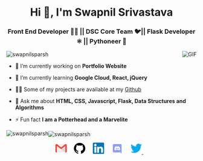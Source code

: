 <h1 align="center">Hi 👋, I'm Swapnil Srivastava </h1>
<h3 align="center">Front End Developer 👨‍💻 || DSC Core Team 🐦|| Flask Developer ⚛️ || Pythoneer 🐍</h3>

<img align="right" alt="GIF" src="https://media.giphy.com/media/836HiJc7pgzy8iNXCn/giphy.gif" />


<p align="left"> <img src="https://komarev.com/ghpvc/?username=swapnilsparsh&label=Profile+Views" alt="swapnilsparsh" /> </p>

- 🔭 I’m currently working on **Portfolio Website**

- 🌱 I’m currently learning **Google Cloud, React, jQuery**

- 👨‍💻 Some of my projects are available at my [Github](https://github.com/swapnilsparsh?tab=repositories)

- 💬 Ask me about **HTML, CSS, Javascript, Flask, Data Structures and Algorithms**

- ⚡ Fun fact **I am a Potterhead and a Marvelite**

<img align="left" src="https://github-readme-stats.vercel.app/api/top-langs/?username=swapnilsparsh&layout=compact&hide=html&theme=radical" alt="swapnilsparsh" />

<img align="center" src="https://github-readme-stats.vercel.app/api?username=swapnilsparsh&show_icons=true&theme=radical" alt="swapnilsparsh" />

<p align="center">
 <a href="arezona.lucky55@gmail.com"><img src="https://github.com/deut-erium/deut-erium/blob/master/assets/gmail.svg" width="30px" alt="mail"></a> &nbsp; &nbsp;
 <a href="https://github.com/swapnilsparsh"><img src="https://github.com/deut-erium/deut-erium/blob/master/assets/github.svg" width="30px" alt="mail"></a> &nbsp; &nbsp;
 <a href="https://www.linkedin.com/in/swapnil-srivastava-sparsh/"><img src="https://github.com/deut-erium/deut-erium/blob/master/assets/linkedin.svg" width="30px" alt="LinkedIn"></a> &nbsp; &nbsp;
 <a href="https://discord.com/users/Swapnil-Srivastava#1746"><img src="https://github.com/deut-erium/deut-erium/blob/master/assets/discord.svg" width="30px" alt="LinkedIn"></a> &nbsp; &nbsp;
  <a href="https://twitter.com/swapnilsparsh"><img src="https://github.com/deut-erium/deut-erium/blob/master/assets/twitter.svg" width="30px" alt="Twitter">     </a> &nbsp; &nbsp;
</p>




